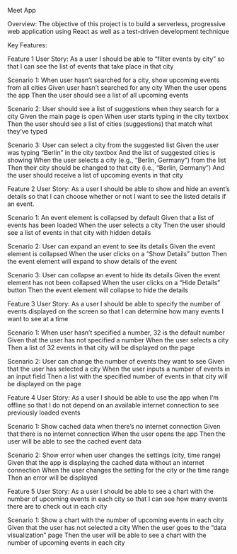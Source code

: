 Meet App

Overview: The objective of this project is to build a serverless, progressive web application using React as well as a test-driven development technique

Key Features:

Feature 1
User Story: 
As a user
I should be able to “filter events by city”
so that I can see the list of events that take place in that city

Scenario 1: When user hasn’t searched for a city, show upcoming events from all cities
Given user hasn’t searched for any city
When the user opens the app
Then the user should see a list of all upcoming events

Scenario 2: User should see a list of suggestions when they search for a city
Given the main page is open
When user starts typing in the city textbox
Then the user should see a list of cities (suggestions) that match what they’ve typed

Scenario 3: User can select a city from the suggested list
Given the user was typing “Berlin” in the city textbox
And the list of suggested cities is showing
When the user selects a city (e.g., “Berlin, Germany”) from the list
Then their city should be changed to that city (i.e., “Berlin, Germany”)
And the user should receive a list of upcoming events in that city

Feature 2 
User Story: 
As a user
I should be able to show and hide an event’s details
so that I can choose whether or not I want to see the listed details if an event.

Scenario 1: An event element is collapsed by default
Given that a list of events has been loaded
When the user selects a city
Then the user should see a list of events in that city with hidden details

Scenario 2: User can expand an event to see its details
Given the event element is collapsed
When the user clicks on a “Show Details” button
Then the event element will expand to show details of the event

Scenario 3: User can collapse an event to hide its details
Given the event element has not been collapsed
When the user clicks on a “Hide Details” button
Then the event element will collapse to hide the details

Feature 3
User Story:
As a user
I should be able to specify the number of events displayed on the screen
so that I can determine how many events I want to see at a time


Scenario 1: When user hasn’t specified a number, 32 is the default number
Given that the user has not specified a number
When the user selects a city
Then a list of 32 events in that city will be displayed on the page

Scenario 2: User can change the number of events they want to see
Given that the user has selected a city
When the user inputs a number of events in an input field
Then a list with the specified number of events in that city will be displayed on the page

Feature 4 
User Story:
As a user
I should be able to use the app when I’m offline
so that I do not depend on an available internet connection to see previously loaded events

Scenario 1: Show cached data when there’s no internet connection
Given that there is no internet connection
When the user opens the app
Then the user will be able to see the cached event data

Scenario 2: Show error when user changes the settings (city, time range)
Given that the app is displaying the cached data without an internet connection
When the user changes the setting for the city or the time range
Then an error will be displayed

Feature 5 
User Story: 
As a user 
I should be able to see a chart with the number of upcoming events in each city 
so that I can see how many events there are to check out in each city

Scenario 1: Show a chart with the number of upcoming events in each city
Given that the user has not selected a city
When the user goes to the “data visualization” page
Then the user will be able to see a chart with the number of upcoming events in each city

